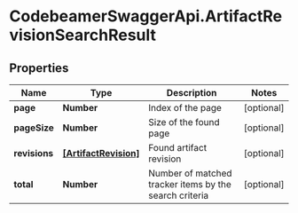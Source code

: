 # CodebeamerSwaggerApi.ArtifactRevisionSearchResult

## Properties
Name | Type | Description | Notes
------------ | ------------- | ------------- | -------------
**page** | **Number** | Index of the page | [optional] 
**pageSize** | **Number** | Size of the found page | [optional] 
**revisions** | [**[ArtifactRevision]**](ArtifactRevision.md) | Found artifact revision | [optional] 
**total** | **Number** | Number of matched tracker items by the search criteria | [optional] 
